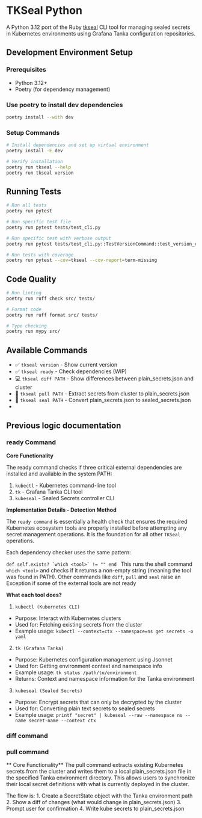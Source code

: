 # TKSeal Python

A Python 3.12 port of the Ruby [tkseal](https://github.com/mlibrary/tkseal) CLI tool for managing sealed secrets in Kubernetes environments using Grafana Tanka configuration repositories.

## Development Environment Setup

### Prerequisites
- Python 3.12+
- Poetry (for dependency management)

### Use poetry to install dev dependencies

```bash
poetry install --with dev
```

### Setup Commands

```bash
# Install dependencies and set up virtual environment
poetry install -E dev

# Verify installation
poetry run tkseal --help
poetry run tkseal version
```

## Running Tests

```bash
# Run all tests
poetry run pytest

# Run specific test file
poetry run pytest tests/test_cli.py

# Run specific test with verbose output
poetry run pytest tests/test_cli.py::TestVersionCommand::test_version_command_returns_version -v

# Run tests with coverage
poetry run pytest --cov=tkseal --cov-report=term-missing
```

## Code Quality

```bash
# Run linting
poetry run ruff check src/ tests/

# Format code
poetry run ruff format src/ tests/

# Type checking
poetry run mypy src/
```

## Available Commands

- ✅ `tkseal version` - Show current version
- ✅ `tkseal ready` - Check dependencies (WIP)
- ‍💻 `tkseal diff PATH` - Show differences between plain_secrets.json and cluster
- 🚧 `tkseal pull PATH` - Extract secrets from cluster to plain_secrets.json
- 🚧 `tkseal seal PATH` - Convert plain_secrets.json to sealed_secrets.json
- 

## Previous logic documentation

### ready Command

  **Core Functionality**

  The ready command checks if three critical external dependencies are installed and available in the system PATH:

  1. `kubectl` - Kubernetes command-line tool
  2. `tk` - Grafana Tanka CLI tool
  3. `kubeseal` - Sealed Secrets controller CLI

  **Implementation Details - Detection Method**

 The `ready command` is essentially a health check that ensures the required Kubernetes ecosystem tools are properly installed before
  attempting any secret management operations. It is the foundation for all other `TKSeal` operations. 
 
 Each dependency checker uses the same pattern:
 
 ``def self.exists?
    `which <tool>` != ""
  end
``
  This runs the shell command `which <tool>` and checks if it returns a non-empty string (meaning the tool was found in PATH). 
 Other commands like `diff`, `pull` and `seal` raise an Exception if some of the external tools are not ready

**What each tool does?**

 1. `kubectl (Kubernetes CLI)`

  - Purpose: Interact with Kubernetes clusters
  - Used for: Fetching existing secrets from the cluster
  - Example usage: `kubectl --context=ctx --namespace=ns get secrets -o yaml`

  2. `tk (Grafana Tanka)`

  - Purpose: Kubernetes configuration management using Jsonnet
  - Used for: Getting environment context and namespace info
  - Example usage: `tk status /path/to/environment`
  - Returns: Context and namespace information for the Tanka environment

  3. `kubeseal (Sealed Secrets)`

  - Purpose: Encrypt secrets that can only be decrypted by the cluster
  - Used for: Converting plain text secrets to sealed secrets
  - Example usage: `printf "secret" | kubeseal --raw --namespace ns --name secret-name --context ctx`

### diff command

### pull command

** Core Functionality**
The pull command extracts existing Kubernetes secrets from the cluster and writes them to a local plain_secrets.json 
file in the specified Tanka environment directory. This allows users to synchronize their local secret 
definitions with what is currently deployed in the cluster.

The flow is:
    1. Create a SecretState object with the Tanka environment path
    2. Show a diff of changes (what would change in plain_secrets.json)
    3. Prompt user for confirmation
    4. Write kube secrets to plain_secrets.json  






